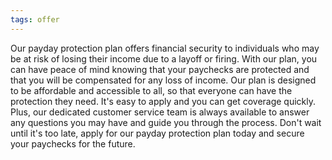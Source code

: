 ```yaml
---
tags: offer
---
```


Our payday protection plan offers financial security to individuals who may be at risk of losing their income due to a layoff or firing. With our plan, you can have peace of mind knowing that your paychecks are protected and that you will be compensated for any loss of income. Our plan is designed to be affordable and accessible to all, so that everyone can have the protection they need. It's easy to apply and you can get coverage quickly. Plus, our dedicated customer service team is always available to answer any questions you may have and guide you through the process. Don't wait until it's too late, apply for our payday protection plan today and secure your paychecks for the future.
